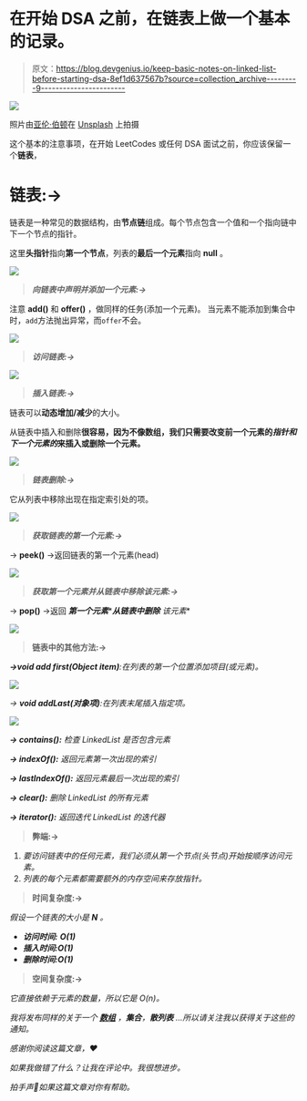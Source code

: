# 在开始 DSA 之前，在链表上做一个基本的记录。

> 原文：<https://blog.devgenius.io/keep-basic-notes-on-linked-list-before-starting-dsa-8ef1d637567b?source=collection_archive---------9----------------------->

![](img/fa44119c9597ae027d5f5fe84c7bf490.png)

照片由[亚伦·伯顿](https://unsplash.com/@aaronburden?utm_source=medium&utm_medium=referral)在 [Unsplash](https://unsplash.com?utm_source=medium&utm_medium=referral) 上拍摄

这个基本的注意事项，在开始 LeetCodes 或任何 DSA 面试之前，你应该保留一个**链表**，

# 链表:→

链表是一种常见的数据结构，由**节点链**组成。每个节点包含一个值和一个指向链中下一个节点的指针。

这里**头指针**指向**第一个节点**，列表的**最后一个元素**指向 **null** 。

![](img/c6416d7b20c21e7be6fc471cbae1815a.png)

> ***向链表中声明并添加一个元素:→***

注意 **add()** 和 **offer()** ，做同样的任务(添加一个元素)。
当元素不能添加到集合中时，`add`方法抛出异常，而`offer`不会。

![](img/4c22465b876a49268180d0c98cc1cd92.png)

> ***访问链表:→***

![](img/e18d9c30a49a87b52b02f7069c40dd5a.png)

> ***插入链表:→***

链表可以**动态增加/减少**的大小。

从链表中插入和删除**很容易，因为不像数组，我们只需要改变前一个元素的*指针和下一个元素的*来插入或删除一个元素。**

![](img/b80b6c06538431e6d64bba60e4303976.png)

> ***链表删除:→***

它从列表中移除出现在指定索引处的项。

![](img/c3bb8c8eaebf0a1522bbec176745f603.png)

> ***获取链表的第一个元素:→***

→ **peek()** →返回链表的第一个元素(head)

![](img/a073c8c2d49dc2764ffbebc207484d42.png)

> ***获取第一个元素并从链表中移除该元素:→***

→ **pop()** →返回 ***第一个元素*******从链表中删除*** *该元素**

*![](img/097847ec865a26f058fdc82370e24a04.png)*

> ****链表中的其他方法:→****

***→void add first(Object item)**:在列表的第一个位置添加项目(或元素)。*

*![](img/d779a14991cad3f71ec5457e3fff7768.png)*

*→ **void addLast(对象项)**:在列表末尾插入指定项。*

*![](img/4510673f292a89e17b49dca836d3d3e8.png)*

***→ contains():** 检查 LinkedList 是否包含元素*

***→ indexOf():** 返回元素第一次出现的索引*

***→ lastIndexOf():** 返回元素最后一次出现的索引*

***→ clear():** 删除 LinkedList 的所有元素*

***→ iterator():** 返回迭代 LinkedList 的迭代器*

> ****弊端:→****

1.  *要访问链表中的任何元素，我们必须从第一个节点(头节点)开始按顺序访问元素。*
2.  *列表的每个元素都需要额外的内存空间来存放指针。*

> ****时间复杂度:→****

*假设一个链表的大小是 **N** 。*

*   ***访问时间:** **O(1)***
*   ***插入时间:O(1)***
*   ***删除时间:O(1)***

> ****空间复杂度:→****

*它直接依赖于元素的数量，所以它是 O(n)。*

*我将发布同样的关于一个 [**数组**](https://medium.com/dev-genius/basic-notes-you-should-keep-about-an-array-before-starting-dsa-3267b37dac9b) ，**集合**，**散列表** …所以请关注我以获得关于这些的通知。*

*感谢你阅读这篇文章，❤*

*如果我做错了什么？让我在评论中。我很想进步。*

*拍手声👏如果这篇文章对你有帮助。*